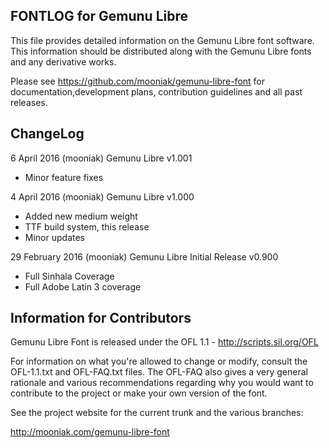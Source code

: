FONTLOG for Gemunu Libre
-------------------

This file provides detailed information on the Gemunu Libre font software.
This information should be distributed along with the Gemunu Libre fonts and any derivative works.

Please see https://github.com/mooniak/gemunu-libre-font for documentation,development plans, contribution guidelines and all past releases.


ChangeLog
----------
6 April 2016 (mooniak) Gemunu Libre v1.001

- Minor feature fixes

4 April 2016 (mooniak) Gemunu Libre v1.000

- Added new medium weight
- TTF build system, this release
- Minor updates

29 February 2016 (mooniak) Gemunu Libre Initial Release v0.900

- Full Sinhala Coverage
- Full Adobe Latin 3 coverage


Information for Contributors
------------------------------

Gemunu Libre Font is released under the OFL 1.1 - http://scripts.sil.org/OFL

For information on what you're allowed to change or modify, consult the
OFL-1.1.txt and OFL-FAQ.txt files. The OFL-FAQ also gives a very general
rationale and various recommendations regarding why you would want to
contribute to the project or make your own version of the font.

See the project website for the current trunk and the various branches:

http://mooniak.com/gemunu-libre-font
